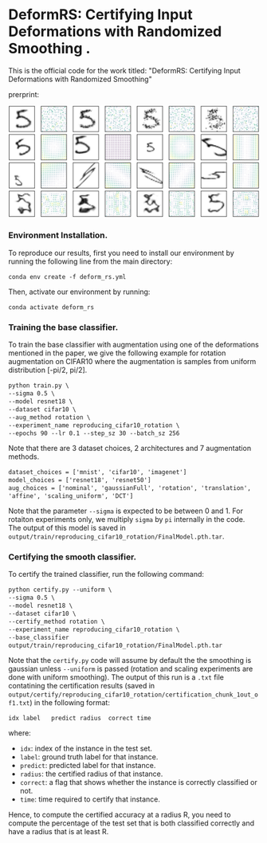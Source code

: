 # DeformRS: Certifying Input Deformations with Randomized Smoothing .

This is the official code for the work titled: "DeformRS: Certifying Input Deformations with Randomized Smoothing"

prerprint:

![plot](./pull.png)

### Environment Installation.

To reproduce our results, first you need to install our environment by running the following line from the main directory:

```
conda env create -f deform_rs.yml
```

Then, activate our environment by running:

```
conda activate deform_rs
```

### Training the base classifier. 

To train the base classifier with augmentation using one of the deformations mentioned in the paper, we give the following example for rotation augmentation on CIFAR10 where the augmentation is samples from uniform distribution [-pi/2, pi/2].

```
python train.py \
--sigma 0.5 \
--model resnet18 \
--dataset cifar10 \
--aug_method rotation \
--experiment_name reproducing_cifar10_rotation \
--epochs 90 --lr 0.1 --step_sz 30 --batch_sz 256
```

Note that there are 3 dataset choices, 2 architectures and 7 augmentation methods. 

```
dataset_choices = ['mnist', 'cifar10', 'imagenet']
model_choices = ['resnet18', 'resnet50']
aug_choices = ['nominal', 'gaussianFull', 'rotation', 'translation', 'affine', 'scaling_uniform', 'DCT']
```

Note that the parameter `--sigma` is expected to be between 0 and 1. For rotaiton experiments only, we multiply `sigma` by `pi` internally in the code. The output of this model is saved in `output/train/reproducing_cifar10_rotation/FinalModel.pth.tar`.

### Certifying the smooth classifier. 

To certify the trained classifier, run the following command:

```
python certify.py --uniform \
--sigma 0.5 \
--model resnet18 \
--dataset cifar10 \
--certify_method rotation \
--experiment_name reproducing_cifar10_rotation \
--base_classifier output/train/reproducing_cifar10_rotation/FinalModel.pth.tar
```

Note that the `certify.py` code will assume by default the the smoothing is gaussian unless `--uniform` is passed (rotation and scaling experiments are done with uniform smoothing). The output of this run is a `.txt` file contatining the certification results (saved in `output/certify/reproducing_cifar10_rotation/certification_chunk_1out_of1.txt`) in the following format:

```
idx	label	predict	radius	correct	time
```

where:

- `idx`: index of the instance in the test set.
- `label`: ground truth label for that instance.
- `predict`: predicted label for that instance.
- `radius`: the certified radius of that instance.
- `correct`: a flag that shows whether the instance is correctly classified or not.
- `time`: time required to certify that instance.

Hence, to compute the certified accuracy at a radius R, you need to compute the percentage of the test set that is both classified correctly and have a radius that is at least R.
